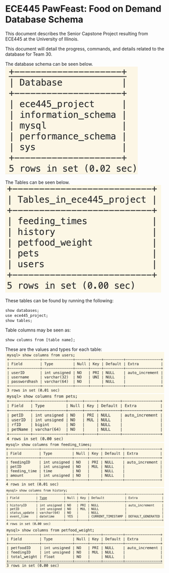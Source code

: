 # ECE445 PawFeast: Food on Demand Database Schema
This document describes the Senior Capstone Project resulting from ECE445 at the University of Illinois.  

This document will detail the progress, commands, and details related to the database for Team 30.  

The database schema can be seen below. 
![Databases](./Databases.png)

The Tables can be seen below.
![Tables](./Tables.png)

These tables can be found by running the following:
```
show databases;
use ece445_project;
show tables;
```

Table columns may be seen as:
```
show columns from [table name];
```

These are the values and types for each table:
![users](./images/users.png)
![pets](./images/pets.png)
![feeding times](./images/feeding_times.png)
![history](./images/history.png)
![petfood weight](./images/petfood_weight.png)
